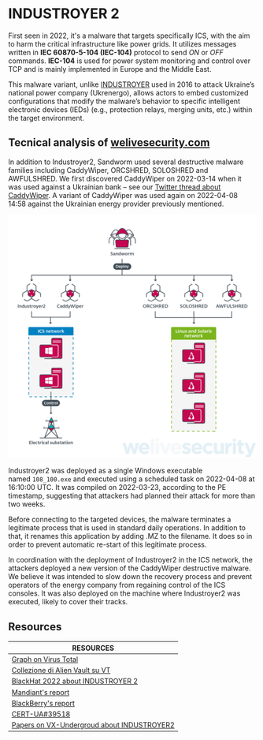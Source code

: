# INDUSTROYER 2

First seen in 2022, it's a malware that targets specifically ICS, with the aim to harm the critical infrastructure like power grids. It utilizes messages written in **IEC 60870-5-104 (IEC-104)** protocol to send *ON* or *OFF* commands. **IEC-104** is used for power system monitoring and control over TCP and is mainly implemented in Europe and the Middle East.

This malware variant, unlike [INDUSTROYER](https://cyberlaw.ccdcoe.org/wiki/Industroyer_%E2%80%93_Crash_Override_(2016)) used in 2016 to attack Ukraine’s national power company (Ukrenergo), allows actors to embed customized configurations that modify the malware’s behavior to specific intelligent electronic devices (IEDs) (e.g., protection relays, merging units, etc.) within the target environment.

## Tecnical analysis of [welivesecurity.com](https://www.welivesecurity.com/2022/04/12/industroyer2-industroyer-reloaded/)

In addition to Industroyer2, Sandworm used several destructive malware families including CaddyWiper, ORCSHRED, SOLOSHRED and AWFULSHRED. We first discovered CaddyWiper on 2022-03-14 when it was used against a Ukrainian bank – see our [Twitter thread about CaddyWiper](https://twitter.com/ESETresearch/status/1503436420886712321). A variant of CaddyWiper was used again on 2022-04-08 14:58 against the Ukrainian energy provider previously mentioned.

![Malwares deployed](./malwares-deployed.png)

Industroyer2 was deployed as a single Windows executable named `108_100.exe` and executed using a scheduled task on 2022-04-08 at 16:10:00 UTC. It was compiled on 2022-03-23, according to the PE timestamp, suggesting that attackers had planned their attack for more than two weeks.

Before connecting to the targeted devices, the malware terminates a legitimate process that is used in standard daily operations. In addition to that, it renames this application by adding .MZ to the filename. It does so in order to prevent automatic re-start of this legitimate process.

In coordination with the deployment of Industroyer2 in the ICS network, the attackers deployed a new version of the CaddyWiper destructive malware. We believe it was intended to slow down the recovery process and prevent operators of the energy company from regaining control of the ICS consoles. It was also deployed on the machine where Industroyer2 was executed, likely to cover their tracks.

## Resources

| RESOURCES                                                                                                                                                                                                                                               |
| ----------------------------------------------------------------------------------------------------------------------------------------------------------------------------------------------------------------------------------------------------- |
| [Graph on Virus Total](https://www.virustotal.com/graph/gdaefb8d12c4b44bbad95ec202210c5a27af65cad2d434b7681ebb52e2d7a4add)                                                                                                                                        |
| [Collezione di Alien Vault su VT](https://www.virustotal.com/gui/collection/alienvault_62552abdd7e44d9aba08636d)                                                                                                                                      |
| [BlackHat 2022 about INDUSTROYER 2](https://www.youtube.com/watch?v=xC9iM5wVedQ)                                                                                                                                                                        |
| [Mandiant's report](https://www.mandiant.com/resources/blog/industroyer-v2-old-malware-new-tricks)                                                                                                                                                   |
| [BlackBerry's report](https://blogs.blackberry.com/en/2022/05/threat-thursday-malware-rebooted-how-industroyer2-takes-aim-at-ukraine-infrastructure)                                                                                                 |
| [CERT-UA#39518](https://cert.gov.ua/article/39518)                                                                                                                                                                                                    |
| [Papers on VX-Undergroud about INDUSTROYER2](https://vx-underground.org/Papers/ICS%20SCADA/Industroyer) |
